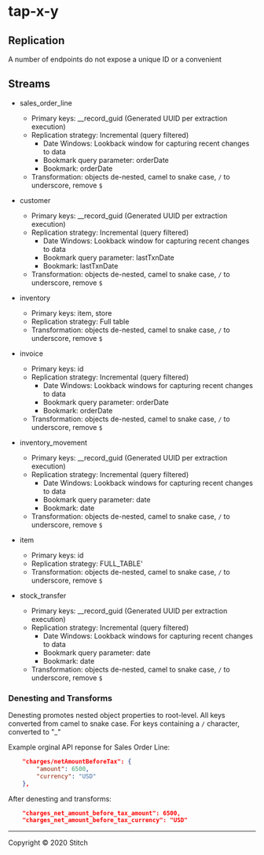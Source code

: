 # tap-x-y

## Replication

A number of endpoints do not expose a unique ID or a convenient 

## Streams

- sales_order_line
    - Primary keys: __record_guid (Generated UUID per extraction execution)
    - Replication strategy: Incremental (query filtered)
      - Date Windows: Lookback window for capturing recent changes to data
      - Bookmark query parameter: orderDate
      - Bookmark: orderDate
    - Transformation: objects de-nested, camel to snake case, `/` to underscore, remove `$` 

- customer
    - Primary keys:  __record_guid (Generated UUID per extraction execution)
    - Replication strategy: Incremental (query filtered)
      - Date Windows: Lookback window for capturing recent changes to data
      - Bookmark query parameter: lastTxnDate
      - Bookmark: lastTxnDate
    - Transformation: objects de-nested, camel to snake case, `/` to underscore, remove `$` 

- inventory
    - Primary keys: item, store
    - Replication strategy: Full table
    - Transformation: objects de-nested, camel to snake case, `/` to underscore, remove `$` 

- invoice
    - Primary keys: id
    - Replication strategy: Incremental (query filtered)
      - Date Windows: Lookback windows for capturing recent changes to data
      - Bookmark query parameter: orderDate
      - Bookmark: orderDate
    - Transformation: objects de-nested, camel to snake case, `/` to underscore, remove `$` 

- inventory_movement
    - Primary keys: __record_guid (Generated UUID per extraction execution)
    - Replication strategy: Incremental (query filtered)
      - Date Windows: Lookback windows for capturing recent changes to data
      - Bookmark query parameter: date
      - Bookmark: date
    - Transformation: objects de-nested, camel to snake case, `/` to underscore, remove `$` 

- item
    - Primary keys: id
    - Replication strategy: FULL_TABLE'
    - Transformation: objects de-nested, camel to snake case, `/` to underscore, remove `$` 

- stock_transfer
    - Primary keys: __record_guid (Generated UUID per extraction execution)
    - Replication strategy: Incremental (query filtered)
      - Date Windows: Lookback windows for capturing recent changes to data
      - Bookmark query parameter: date
      - Bookmark: date
    - Transformation: objects de-nested, camel to snake case, `/` to underscore, remove `$` 

### Denesting and Transforms

Denesting promotes nested object properties to root-level. All keys converted from camel to snake case. For keys containing a `/` character, converted to "_"

Example orginal API reponse for Sales Order Line:

```json
    "charges/netAmountBeforeTax": {
        "amount": 6500,
        "currency": "USD"
    },
```

After denesting and transforms:

```json
    "charges_net_amount_before_tax_amount": 6500,
    "charges_net_amount_before_tax_currency": "USD"
```



---

Copyright &copy; 2020 Stitch
